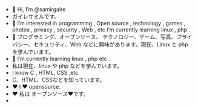 - 👋 Hi, I’m @samirgaire  
- ガイレサミルです。
- 👀 I’m interested in  programming , Open source , technology , games , photos , privacy , security , Web , etc I’m currently learning linux , php .
- 👀 プログラミング、オープンソース、 テクノロジー、ゲーム、写真、プライバシー、セキュリティ、Web などに興味があります。現在、Linux と php を学んでいます。
- 🌱 I’m currently learning linux , php etc .
- 私は現在、linux や php などを学んでいます。
-    I know C , HTML, CSS ,etc.
-    C、HTML、CSSなどを知っています。
- ❤️ I ❤️ opensource.
- ❤️ 私は オープンソース❤️です。
- 
<!---
samirgaire10/samirgaire10 is a ✨ special ✨ repository because its `README.md` (this file) appears on your GitHub profile.
You can click the Preview link to take a look at your changes.
--->


